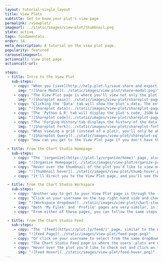 ```yaml
---
layout: tutorial-single_layout
title: View Plots
subtitle: Get to know your plot's view page
permalink: /viewplot/
imageurl: ../static/images/view-plot/thumbnail.png
state: active
tags: fundamentals
order: 14
meta_description: A tutorial on the view plot page.
popularity: featured
carouselimageurl:
actioncall: View plot page
actioncall-url:

steps:
 - title: Intro to the View Plot
   sub-steps:
    - copy: "When you [save](http://help.plot.ly/save-share-and-export-in-plotly/#step-1-save-your-plot) and [embed](http://help.plot.ly/save-share-and-export-in-plotly/#step-5-share-your-plot) your plot, the shareable link directs you to your shareplot viewer."
      img: "![Share Modal](../static/images/view-plot/share-modal.png)"
    - copy: "The View Plot page is where you'll view not only the plot, but its data, code, and the forging history."
      img: "![Shareplot main](../static/images/view-plot/shareplot-page.png)"
    - copy: "Clicking the 'Data' tab will show the plot's data. The entire dataset may not be displayed if it's too large, but rest assured that the entire grid has been saved. The ellipses appear when this is the case."
      img: "![Shareplot data](../static/images/view-plot/shareplot-page-data.png)"
    - copy: "The 'Python & R' tab will display the plot's code, JSON being the default programming language. Select from the dropdown menu on the left-hand side to see the others, including Python, Matlab and R."
      img: "![Shareplot code](../static/images/view-plot/shareplot-page-code.gif)"
    - copy: "The 'Forging History'tab displays the history of the data is shared between Chart Studio users for audit control. How does this work? When you click on 'Fork & Edit' on another Chart Studio user's chart, a new node is created in the 'Forging History' tree. The example below is a [plot](https://plot.ly/~RhettAllain/131/) created by 'Wired' author Rhett Allain. It's been forked many times by other Chart Studio users."
      img: "![Shareplot Fork](../static/images/view-plot/shareplot-fork-history.png)"
    - copy: "When viewing a grid (instead of a plot), you'll only be able to see its data and forking history, and additionally one more tab called 'SQL Query' that displays the connection details associated with the grid queried via the Falcon API."
      img: "![Shareplot Query](../static/images/view-plot/shareplot-sql-query.png)"
    - copy: "How can you get to the View Plot page if you don't have the shareable link handy? Keep reading to find out!"

 - title: From the Chart Studio Homepage
   sub-steps:
    - copy: "The '[organize](https://plot.ly/organize/home)' page, also known as your 'list of files', is nothing but the homepage of your Chart Studio account. This is where your saved plots and grids are kept."
      img: "![Organize Homepage](../static/images/view-plot/organize-page.png)"
    - copy: "Hover over the thumbnail of the plot you'd like to view and click the'View' button."
      img: "![Thumbnail hover](../static/images/view-plot/thumb-hover.png)"
    - copy: "It'll direct you to the View Plot page, and you'll see the associated data, code, and forking history of that plot. If you select to view a grid"

 - title: From the Chart Studio Workspace
   sub-steps:
    - copy: "Another way to get to your View Plot page is through the [Chart Studio Workspace](https://plot.ly/create)."
    - copy: "Click on your username on the top right-hand side and choose either the 'My Files' or 'Profile' menu from the drop-down."
      img: "![Workspace dropdown](../static/images/view-plot/chart-studio.png)"
    - copy: "Both 'My Files' and 'Profile' pages are very similar, in the sense that you can see all the plots and grids that you've saved, but only *you* can view your 'Organize' page."
    - copy: "From either of these pages, you can follow the same steps as above. Just hover over the thumbnail of your choice and click on 'View'."

 - title: From the Chart Studio Feed
   sub-steps:
    - copy: "The '[feed](https://plot.ly/feed/)' page, similar to the workspace, is also featured on the Chart Studio homepage. You can click on the 'My Files' tab on the top to get to your '[organize](https://plot.ly/organize/home)' page."
      img: "![Feed Page](../static/images/view-plot/feed-page.png)"
    - copy: "Or click on your username to select from the same dropdown menu as seen in the workspace."
    - copy: "The Chart Studio Feed page is where the users' plots are displayed for the public to see. Please note that only those plots that are saved as 'Public' will be displayed in this page."
    - copy: "Hover over the plot you'd like to check out and click on the 'View' button. It'll direct you to the View Plot page of that plot."
      img: "![Feed Hover](../static/images/view-plot/feed-hover.png)"
---
```


